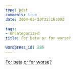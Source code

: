 ```yaml
---
type: post
comments: true
date: 2004-05-19T22:16:00Z

tags:
- Uncategorized
title: For beta or for worse?

wordpress_id: 385
---
```


[For beta or for worse?](http://www.37signals.com/svn/archives/000690.php)
